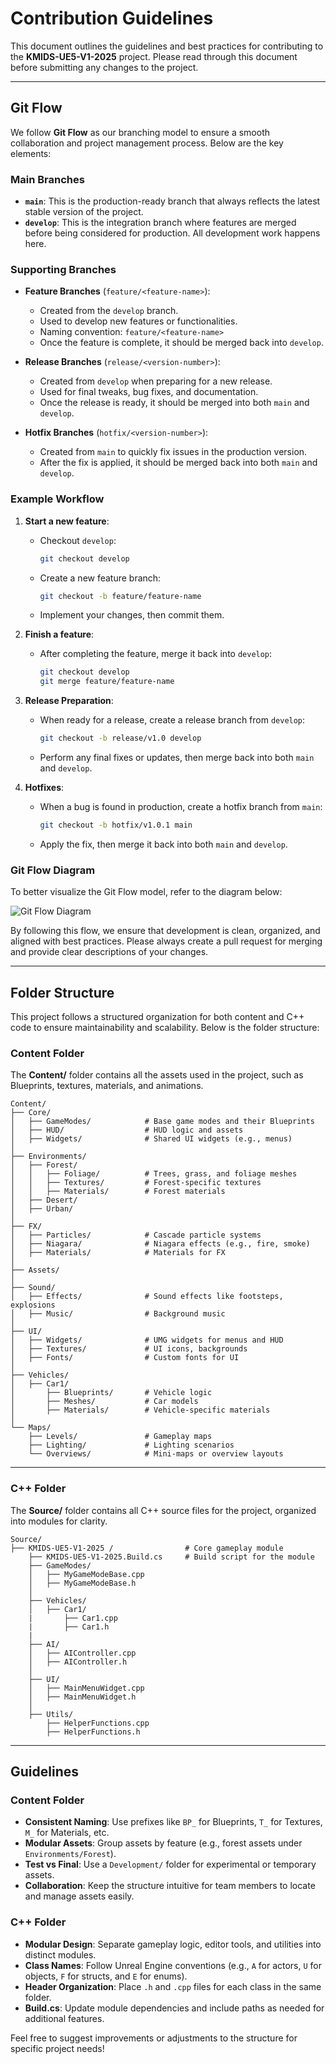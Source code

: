 # Contribution Guidelines

This document outlines the guidelines and best practices for contributing to the **KMIDS-UE5-V1-2025** project. Please read through this document before submitting any changes to the project.

---

## Git Flow

We follow **Git Flow** as our branching model to ensure a smooth collaboration and project management process. Below are the key elements:

### Main Branches

- **`main`**: This is the production-ready branch that always reflects the latest stable version of the project.
- **`develop`**: This is the integration branch where features are merged before being considered for production. All development work happens here.

### Supporting Branches

- **Feature Branches** (`feature/<feature-name>`): 
  - Created from the `develop` branch.
  - Used to develop new features or functionalities.
  - Naming convention: `feature/<feature-name>`
  - Once the feature is complete, it should be merged back into `develop`.
  
- **Release Branches** (`release/<version-number>`):
  - Created from `develop` when preparing for a new release.
  - Used for final tweaks, bug fixes, and documentation.
  - Once the release is ready, it should be merged into both `main` and `develop`.
  
- **Hotfix Branches** (`hotfix/<version-number>`):
  - Created from `main` to quickly fix issues in the production version.
  - After the fix is applied, it should be merged back into both `main` and `develop`.

### Example Workflow

1. **Start a new feature**:
   - Checkout `develop`:
     ```bash
     git checkout develop
     ```
   - Create a new feature branch:
     ```bash
     git checkout -b feature/feature-name
     ```
   - Implement your changes, then commit them.

2. **Finish a feature**:
   - After completing the feature, merge it back into `develop`:
     ```bash
     git checkout develop
     git merge feature/feature-name
     ```

3. **Release Preparation**:
   - When ready for a release, create a release branch from `develop`:
     ```bash
     git checkout -b release/v1.0 develop
     ```
   - Perform any final fixes or updates, then merge back into both `main` and `develop`.

4. **Hotfixes**:
   - When a bug is found in production, create a hotfix branch from `main`:
     ```bash
     git checkout -b hotfix/v1.0.1 main
     ```
   - Apply the fix, then merge it back into both `main` and `develop`.

### Git Flow Diagram

To better visualize the Git Flow model, refer to the diagram below:

![Git Flow Diagram](https://isdlab.psu.ac.th/images/Docker/git-flow.png)

By following this flow, we ensure that development is clean, organized, and aligned with best practices. Please always create a pull request for merging and provide clear descriptions of your changes.

---

## Folder Structure

This project follows a structured organization for both content and C++ code to ensure maintainability and scalability. Below is the folder structure:

### Content Folder
The **Content/** folder contains all the assets used in the project, such as Blueprints, textures, materials, and animations.

```
Content/
├── Core/
│   ├── GameModes/            # Base game modes and their Blueprints
│   ├── HUD/                  # HUD logic and assets
│   ├── Widgets/              # Shared UI widgets (e.g., menus)
│
├── Environments/
│   ├── Forest/
│   │   ├── Foliage/          # Trees, grass, and foliage meshes
│   │   ├── Textures/         # Forest-specific textures
│   │   ├── Materials/        # Forest materials
│   ├── Desert/
│   ├── Urban/
│
├── FX/
│   ├── Particles/            # Cascade particle systems
│   ├── Niagara/              # Niagara effects (e.g., fire, smoke)
│   ├── Materials/            # Materials for FX
│
├── Assets/
│
├── Sound/
│   ├── Effects/              # Sound effects like footsteps, explosions
│   ├── Music/                # Background music
│
├── UI/
│   ├── Widgets/              # UMG widgets for menus and HUD
│   ├── Textures/             # UI icons, backgrounds
│   ├── Fonts/                # Custom fonts for UI
│
├── Vehicles/
│   ├── Car1/
│       ├── Blueprints/       # Vehicle logic
│       ├── Meshes/           # Car models
│       ├── Materials/        # Vehicle-specific materials
│
└── Maps/
    ├── Levels/               # Gameplay maps
    ├── Lighting/             # Lighting scenarios
    └── Overviews/            # Mini-maps or overview layouts
```

---

### C++ Folder
The **Source/** folder contains all C++ source files for the project, organized into modules for clarity.

```
Source/
├── KMIDS-UE5-V1-2025 /                # Core gameplay module
    ├── KMIDS-UE5-V1-2025.Build.cs     # Build script for the module
    ├── GameModes/
    │   ├── MyGameModeBase.cpp
    │   ├── MyGameModeBase.h
    │
    ├── Vehicles/
    │   ├── Car1/
    |       ├── Car1.cpp
    |       ├── Car1.h
    |
    ├── AI/
    │   ├── AIController.cpp
    │   ├── AIController.h
    │
    ├── UI/
    │   ├── MainMenuWidget.cpp
    │   ├── MainMenuWidget.h
    │
    ├── Utils/
        ├── HelperFunctions.cpp
        ├── HelperFunctions.h
```

---

## Guidelines

### Content Folder
- **Consistent Naming**: Use prefixes like `BP_` for Blueprints, `T_` for Textures, `M_` for Materials, etc.
- **Modular Assets**: Group assets by feature (e.g., forest assets under `Environments/Forest`).
- **Test vs Final**: Use a `Development/` folder for experimental or temporary assets.
- **Collaboration**: Keep the structure intuitive for team members to locate and manage assets easily.

### C++ Folder
- **Modular Design**: Separate gameplay logic, editor tools, and utilities into distinct modules.
- **Class Names**: Follow Unreal Engine conventions (e.g., `A` for actors, `U` for objects, `F` for structs, and `E` for enums).
- **Header Organization**: Place `.h` and `.cpp` files for each class in the same folder.
- **Build.cs**: Update module dependencies and include paths as needed for additional features.

Feel free to suggest improvements or adjustments to the structure for specific project needs!
